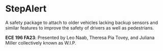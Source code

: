# StepAlert
A safety package to attach to older vehicles lacking backup sensors and similar features to improve the safety of drivers as well as pedestrians. 

**ECE 196 FA23**: Presented by Leo Naab, Theresa Pia Tovey, and Juliana Miller collectively known as W.I.P.
